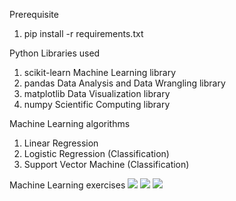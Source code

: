 Prerequisite
1. pip install -r requirements.txt

Python Libraries used
1. scikit-learn Machine Learning library
2. pandas Data Analysis and Data Wrangling library
3. matplotlib Data Visualization library
4. numpy Scientific Computing library

Machine Learning algorithms
1. Linear Regression
2. Logistic Regression (Classification)
3. Support Vector Machine (Classification)

Machine Learning exercises
![](https://github.com/richmondu/MachineLearning/tree/master/exercises/1_linear_regression.png)
![](https://github.com/richmondu/MachineLearning/tree/master/exercises/2_logistic_regression.png)
![](https://github.com/richmondu/MachineLearning/tree/master/exercises/3_support_vector_machine.png)
